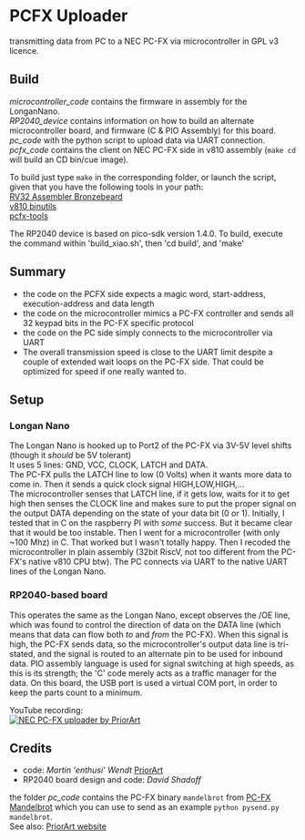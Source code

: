 # PCFX Uploader
transmitting data from PC to a NEC PC-FX via microcontroller in GPL v3 licence.

## Build
*microcontroller_code* contains the firmware in assembly for the LonganNano.\
*RP2040_device* contains information on how to build an alternate microcontroller board, and firmware (C & PIO Assembly) for this board.\
*pc_code* with the python script to upload data via UART connection.\
*pcfx_code* contains the client on NEC PC-FX side in v810 assembly (`make cd` will build an CD bin/cue image).

To build just type ```make``` in the corresponding folder, or launch the script, given that you have the following tools in your path:\
[RV32 Assembler Bronzebeard](https://github.com/theandrew168/bronzebeard)\
[v810 binutils](https://github.com/jbrandwood/v810-gcc)\
[pcfx-tools](https://github.com/jbrandwood/pcfxtools)

The RP2040 device is based on pico-sdk version 1.4.0.  To build, execute the command within 'build_xiao.sh', then 'cd build', and 'make'

## Summary
- the code on the PCFX side expects a magic word, start-address, execution-address and data length
- the code on the microcontroller mimics a PC-FX controller and sends all 32 keypad bits in the PC-FX specific protocol
- the code on the PC side simply connects to the microcontroller via UART
- The overall transmission speed is close to the UART limit despite a couple of extended wait loops on the PC-FX side. That could be optimized for speed if one really wanted to.

## Setup

### Longan Nano
The Longan Nano is hooked up to Port2 of the PC-FX via 3V-5V level shifts (though it _should_ be 5V tolerant)\
It uses 5 lines: GND, VCC, CLOCK, LATCH and DATA.\
The PC-FX pulls the LATCH line to low (0 Volts) when it wants more data to come in.
Then it sends a quick clock signal HIGH,LOW,HIGH,...\
The microcontroller senses that LATCH line, if it gets low, waits for it to get high then senses the CLOCK line and makes sure to put the proper
signal on the output DATA depending on the state of your data bit (0 or 1). Initially, I tested that in C on the raspberry PI with _some_ success.
But it became clear that it would be too instable. Then I went for a microcontroller (with only ~100 Mhz) in C. That worked but I wasn't totally happy.
Then I recoded the microcontroller in plain assembly (32bit RiscV, not too different from the PC-FX's native v810 CPU btw).
The PC connects via UART to the native UART lines of the Longan Nano.

### RP2040-based board
This operates the same as the Longan Nano, except observes the /OE line, which was found to control the direction of data on the DATA line (which
means that data can flow both *to* and *from* the PC-FX).
When this signal is high, the PC-FX sends data, so the microcontroller's output data line is tri-stated, and the signal is routed to an
alternate pin to be used for inbound data.
PIO assembly language is used for signal switching at high speeds, as this is its strength; the 'C' code merely acts as a traffic manager
for the data.
On this board, the USB port is used a virtual COM port, in order to keep the parts count to a minimum.


YouTube recording:\
[![NEC PC-FX uploader by PriorArt](http://img.youtube.com/vi/flS91IILcIk/0.jpg)](https://www.youtube.com/watch?v=flS91IILcIk "NEC PC-FX uploader by PriorArt")

## Credits
- code: *Martin 'enthusi' Wendt* [PriorArt](https://priorartgames.eu)
- RP2040 board design and code: *David Shadoff*

the folder *pc_code* contains the PC-FX binary `mandelbrot` from
[PC-FX Mandelbrot](https://github.com/enthusi/pcfx_fractal) which you can use to send as an example `python pysend.py mandelbrot`.\
See also: [PriorArt website](https://priorartgames.eu/2022/10/03/demo-mandelbrot-for-nec-pc-fx/)
